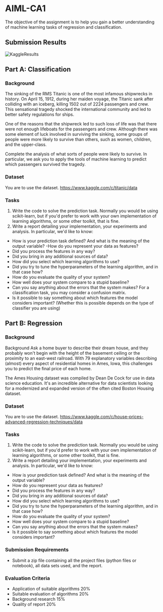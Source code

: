 # AIML-CA1
The objective of the assignment is to help you gain a better understanding of machine learning tasks of regression and classification.
## Submission Results
![KaggleResults](https://raw.githubusercontent.com/Javiery3889/AIML-CA1/Kaggle_Results.PNG)
## Part A: Classification
### Background
The sinking of the RMS Titanic is one of the most infamous shipwrecks in history.  On April 15, 1912, during her maiden voyage, the Titanic sank after colliding with an iceberg, killing 1502 out of 2224 passengers and crew. This sensational tragedy shocked the international community and led to better safety regulations for ships.

One of the reasons that the shipwreck led to such loss of life was that there were not enough lifeboats for the passengers and crew. Although there was some element of luck involved in surviving the sinking, some groups of people were more likely to survive than others, such as women, children, and the upper-class.

Complete the analysis of what sorts of people were likely to survive. In particular, we ask you to apply the tools of machine learning to predict which passengers survived the tragedy.

### Dataset
You are to use the dataset.
https://www.kaggle.com/c/titanic/data 

### Tasks
1. Write the code to solve the prediction task. Normally you would be using scikit-learn, but if you'd prefer to work with your own implementation of learning algorithms, or some other toolkit, that is fine.
2. Write a report detailing your implementation, your experiments and analysis. In particular, we'd like to know:
  - How is your prediction task defined? And what is the meaning of the output variable?
  -How do you represent your data as features?
  - Did you process the features in any way?
  - Did you bring in any additional sources of data?
  - How did you select which learning algorithms to use?
  - Did you try to tune the hyperparameters of the learning algorithm, and in that case how?
  - How do you evaluate the quality of your system?
  - How well does your system compare to a stupid baseline?
  - Can you say anything about the errors that the system makes? For a classification task, you may consider a confusion matrix.
  - Is it possible to say something about which features the model considers important? (Whether this is possible depends on the type of classifier you are using)
## Part B: Regression
### Background
Background
Ask a home buyer to describe their dream house, and they probably won't begin with the height of the basement ceiling or the proximity to an east-west railroad. With 79 explanatory variables describing (almost) every aspect of residential homes in Ames, Iowa, this challenges you to predict the final price of each home.

The Ames Housing dataset was compiled by Dean De Cock for use in data science education. It's an incredible alternative for data scientists looking for a modernized and expanded version of the often cited Boston Housing dataset. 

### Dataset
You are to use the dataset.
https://www.kaggle.com/c/house-prices-advanced-regression-techniques/data  

### Tasks
1. Write the code to solve the prediction task. Normally you would be using scikit-learn, but if you'd prefer to work with your own implementation of learning algorithms, or some other toolkit, that is fine.
2. Write a report detailing your implementation, your experiments and analysis. In particular, we'd like to know:
  -	How is your prediction task defined? And what is the meaning of the output variable?
  -	How do you represent your data as features?
  -	Did you process the features in any way?
  -	Did you bring in any additional sources of data?
  -	How did you select which learning algorithms to use?
  -	Did you try to tune the hyperparameters of the learning algorithm, and in that case how?
  -	How do you evaluate the quality of your system?
  -	How well does your system compare to a stupid baseline?
  -	Can you say anything about the errors that the system makes?
  -	Is it possible to say something about which features the model considers important?

### Submission Requirements
- Submit a zip file containing all the project files (python files or notebook), all data sets used, and the report.

### Evaluation Criteria
- Application of suitable algorithms 	20%
- Suitable evaluation of algorithms 	20%
- Background research 			15%
- Quality of report			20%
